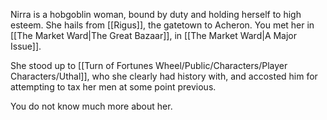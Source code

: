 Nirra is a hobgoblin woman, bound by duty and holding herself to high esteem. She hails from [[Rigus]], the gatetown to Acheron. You met her in [[The Market Ward|The Great Bazaar]], in [[The Market Ward|A Major Issue]].

She stood up to [[Turn of Fortunes Wheel/Public/Characters/Player Characters/Uthal]], who she clearly had history with, and accosted him for attempting to tax her men at some point previous.

You do not know much more about her.